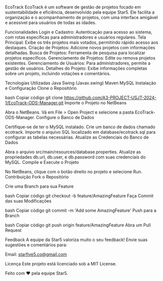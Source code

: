 EcoTrack
EcoTrack é um software de gestão de projetos focado em sustentabilidade e eficiência, desenvolvido pela equipe Star5. Ele facilita a organização e o acompanhamento de projetos, com uma interface amigável e acessível para usuários de todas as idades.

Funcionalidades
Login e Cadastro: Autenticação para acesso ao sistema, com rotas específicas para administradores e usuários regulares.
Tela Principal: Exibe os três projetos mais votados, permitindo rápido acesso aos destaques.
Criação de Projetos: Adicione novos projetos com informações detalhadas.
Busca de Projetos: Ferramenta de pesquisa para localizar projetos específicos.
Gerenciamento de Projetos: Edite ou remova projetos existentes.
Gerenciamento de Usuários: Para administradores, permite a gestão de usuários.
Detalhes do Projeto: Exibe informações completas sobre um projeto, incluindo votações e comentários.

Tecnologias Utilizadas
Java
Swing (Javax.swing)
Maven
MySQL
Instalação e Configuração
Clone o Repositório

bash
Copiar código
git clone https://github.com/A3-PROJECT-USJT-2024-1/EcoTrack-ODS-Manager.git
Importe o Projeto no NetBeans

Abra o NetBeans.
Vá em File > Open Project e selecione a pasta EcoTrack-ODS-Manager.
Configure o Banco de Dados

Certifique-se de ter o MySQL instalado.
Crie um banco de dados chamado ecotrack.
Importe o arquivo SQL localizado em database/ecotrack.sql para configurar as tabelas necessárias.
Atualize as Credenciais do Banco de Dados

Abra o arquivo src/main/resources/database.properties.
Atualize as propriedades db.url, db.user, e db.password com suas credenciais do MySQL.
Compile e Execute o Projeto

No NetBeans, clique com o botão direito no projeto e selecione Run.
Contribuição
Fork o Repositório

Crie uma Branch para sua Feature

bash
Copiar código
git checkout -b feature/AmazingFeature
Faça Commit das suas Modificações

bash
Copiar código
git commit -m 'Add some AmazingFeature'
Push para a Branch

bash
Copiar código
git push origin feature/AmazingFeature
Abra um Pull Request

Feedback
A equipe da Star5 valoriza muito o seu feedback! Envie suas sugestões e comentários para:

Email: starfive5.co@gmail.com

Licença
Este projeto está licenciado sob a MIT License.

Feito com ❤️ pela equipe Star5.
